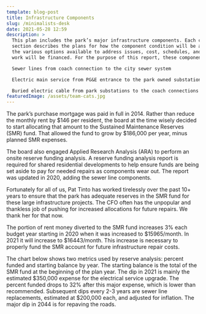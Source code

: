 ```yaml
---
template: blog-post
title: Infrastructure Components
slug: /minimalists-desk
date: 2021-05-28 12:59
description: >
  This plan includes the park’s major infrastructure components. Each component
  section describes the plans for how the component condition will be assessed,
  the various options available to address issues, cost, schedules, and how the
  work will be financed. For the purpose of this report, these components are:

  Sewer lines from coach connection to the city sewer system

  Electric main service from PG&E entrance to the park owned substations

  Buried electric cable from park substations to the coach connections
featuredImage: /assets/team-cats.jpg
---
```

The park’s purchase mortgage was paid in full in 2014. Rather than reduce the monthly rent by $146 per resident, the board at the time wisely decided to start allocating that amount to the Sustained Maintenance Reserves (SMR) fund. That allowed the fund to grow by $186,000 per year, minus planned SMR expenses. 

The board also engaged Applied Research Analysis (ARA) to perform an onsite reserve funding analysis. A reserve funding analysis report is required for shared residential developments to help ensure funds are being set aside to pay for needed repairs as components wear out. The report was updated in 2020, adding the sewer line components.

Fortunately for all of us, Pat Tinto has worked tirelessly over the past 10+ years to ensure that the park has adequate reserves in the SMR fund for these large infrastructure projects. The CFO often has the unpopular and thankless job of pushing for increased allocations for future repairs. We thank her for that now.

The portion of rent money diverted to the SMR fund increases 3% each budget year starting in 2020 when it was increased to $15965/month. In 2021 it will increase to $16443/month. This increase is necessary to properly fund the SMR account for future infrastructure repair costs.

The chart below shows two metrics used by reserve analysis: percent funded and starting balance by year. The starting balance is the total of the SMR fund at the beginning of the plan year. The dip in 2021 is mainly the estimated $350,000 expense for the electrical service upgrade. The percent funded drops to 32% after this major expense, which is lower than recommended. Subsequent dips every 2-3 years are sewer line replacements, estimated at $200,000 each, and adjusted for inflation. The major dip in 2044 is for repaving the roads.





![]()